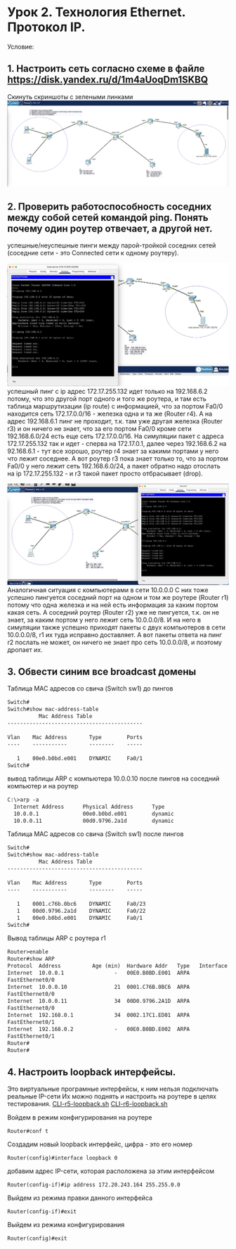 # Урок 2. Технология Ethernet. Протокол IP.

Условие:

## 1. Настроить сеть согласно схеме в файле https://disk.yandex.ru/d/1m4aUoqDm1SKBQ

Скинуть скриншоты с зелеными линками
![screen](screen.jpg)

## 2. Проверить работоспособность **соседних между собой** сетей командой ping. Понять почему один роутер отвечает, а другой нет.

успешные/неуспешные пинги между парой-тройкой соседних сетей (соседние сети - это Connected сети к одному роутеру).

![ping-server](ping-server.jpg)
успешный пинг c ip адрес 172.17.255.132 идет только на 192.168.6.2 потому, что это другой порт одного и того же роутера, и там есть таблица маршрутизации (ip route) с информацией, что за портом Fa0/0 находится сеть 172.17.0.0/16 - железка одна и та же (Router r4).
А на адрес 192.168.6.1 пинг не проходит, т.к. там уже другая железка (Router r3) и он ничего не знает, что за его портом Fa0/0 кроме сети 192.168.6.0/24 есть еще сеть 172.17.0.0/16.
На симуляции пакет с адреса 172.17.255.132 так и идет - сперва на 172.17.0.1, далее через 192.168.6.2 на 92.168.6.1 - тут все хорошо, роутер r4 знает за какими портами у него что лежит соседнее.
А вот роутер r3 пока знает только то, что за портом Fa0/0 у него лежит сеть 192.168.6.0/24, а пакет обратно надо отослать на ip 172.17.255.132 - и r3 такой пакет просто отбрасывает (drop).

![ping-10](ping-10.jpg)
Аналогичная ситуация с компьютерами в сети 10.0.0.0
С них тоже успешно пингуется соседний порт на одном и том же роутере (Router r1) потому что одна железка и на ней есть информация за каким портом какая сеть.
А соседний роутер (Router r2) уже не пингуется, т.к. он не знает, за каким портом у него лежит сеть 10.0.0.0/8.
И на него в симуляции также успешно приходят пакеты с двух компьютеров в сети 10.0.0.0/8, r1 их туда исправно доставляет. А вот пакеты ответа на пинг r2 послать не может, он ничего не знает про сеть 10.0.0.0/8, и поэтому дропает их.

## 3. Обвести синим все broadcast домены

Таблица MAC адресов со свича (Switch sw1) до пингов

```sudo
Switch#
Switch#show mac-address-table
          Mac Address Table
-------------------------------------------

Vlan    Mac Address       Type        Ports
----    -----------       --------    -----

   1    00e0.b0bd.e001    DYNAMIC     Fa0/1
Switch#
```

вывод таблицы ARP с компьютера 10.0.0.10 после пингов на соседний компьютер и на роутер

```sudo
C:\>arp -a
  Internet Address      Physical Address      Type
  10.0.0.1              00e0.b0bd.e001        dynamic
  10.0.0.11             00d0.9796.2a1d        dynamic
```

Таблица MAC адресов со свича (Switch sw1) после пингов

```sudo
Switch#
Switch#show mac-address-table
          Mac Address Table
-------------------------------------------

Vlan    Mac Address       Type        Ports
----    -----------       --------    -----

   1    0001.c76b.0bc6    DYNAMIC     Fa0/23
   1    00d0.9796.2a1d    DYNAMIC     Fa0/22
   1    00e0.b0bd.e001    DYNAMIC     Fa0/1
Switch#
```

Вывод таблицы ARP с роутера r1

```sudoRouter>en
Router>enable
Router#show ARP
Protocol  Address          Age (min)  Hardware Addr   Type   Interface
Internet  10.0.0.1                -   00E0.B0BD.E001  ARPA   FastEthernet0/0
Internet  10.0.0.10               21  0001.C76B.0BC6  ARPA   FastEthernet0/0
Internet  10.0.0.11               34  00D0.9796.2A1D  ARPA   FastEthernet0/0
Internet  192.168.0.1             34  0002.17C1.ED01  ARPA   FastEthernet0/1
Internet  192.168.0.2             -   00E0.B0BD.E002  ARPA   FastEthernet0/1
Router#
Router#
```

## 4. Настроить loopback интерфейсы.

Это виртуальные програмные интерфейсы, к ним нельзя подключать реальные IP-сети
Их можно поднять и настроить на роутере в целях тестирования.
[CLI-r5-loopback.sh](file://CLI-r5-loopback.sh)
[CLI-r6-loopback.sh](file://CLI-r6-loopback.sh)

Войдем в режим конфигурирования на роутере

```sudo
Router#conf t
```

Создадим новый loopback интерфейс, цифра - это его номер

```sudo
Router(config)#interface loopback 0
```

добавим адрес IP-сети, которая расположена за этим интерфейсом

```sudo
Router(config-if)#ip address 172.20.243.164 255.255.0.0
```

Выйдем из режима правки данного интерфейса

```sudo
Router(config-if)#exit
```

Выйдем из режима конфигурирования

```sudo
Router(config)#exit
```

